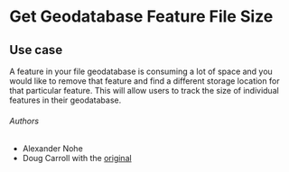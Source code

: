 # Get Geodatabase Feature File Size
## Use case
A feature in your file geodatabase is consuming a lot of space and you would like to remove that feature and find a different storage location for that particular feature.
This will allow users to track the size of individual features in their geodatabase.

###### Authors
* Alexander Nohe
* Doug Carroll with the [original](https://github.com/Esri/developer-support/tree/master/arcobjects-net/get-geodatabase-feature-file-size)
